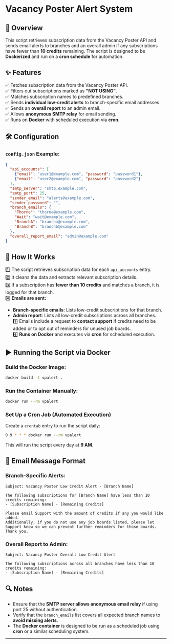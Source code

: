 # Vacancy Poster Alert System

## 📌 Overview
This script retrieves subscription data from the Vacancy Poster API and sends email alerts to branches and an overall admin if any subscriptions have fewer than **10 credits** remaining. The script is designed to be **Dockerized** and run on a **cron schedule** for automation.

## ✨ Features
✅ Fetches subscription data from the Vacancy Poster API.  
✅ Filters out subscriptions marked as **"NOT USING"**.  
✅ Matches subscription names to predefined branches.  
✅ Sends **individual low-credit alerts** to branch-specific email addresses.  
✅ Sends an **overall report** to an admin email.  
✅ Allows **anonymous SMTP relay** for email sending.  
✅ Runs on **Docker** with scheduled execution via **cron**.  

## 🛠 Configuration
### `config.json` Example:
```json
{
  "api_accounts": [
    {"email": "user1@example.com", "password": "password1"},
    {"email": "user2@example.com", "password": "password2"}
  ],
  "smtp_server": "smtp.example.com",
  "smtp_port": 25,
  "sender_email": "alerts@example.com",
  "sender_password": "",
  "branch_emails": {
    "Thorne": "thorne@example.com",
    "Wait": "wait@example.com",
    "BranchA": "brancha@example.com",
    "BranchB": "branchb@example.com"
  },
  "overall_report_email": "admin@example.com"
}
```

## 🚀 How It Works
1️⃣ The script retrieves subscription data for each `api_accounts` entry.  
2️⃣ It cleans the data and extracts relevant subscription details.  
3️⃣ If a subscription has **fewer than 10 credits** and matches a branch, it is logged for that branch.  
4️⃣ **Emails are sent:**  
   - **Branch-specific emails**: Lists low-credit subscriptions for that branch.  
   - **Admin report**: Lists all low-credit subscriptions across all branches.  
5️⃣ Emails include a request to **contact support** if credits need to be added or to opt out of reminders for unused job boards.  
6️⃣ **Runs on Docker** and executes via **cron** for scheduled execution.  

## ▶️ Running the Script via Docker
### **Build the Docker Image:**
```sh
docker build -t vpalert .
```

### **Run the Container Manually:**
```sh
docker run --rm vpalert
```

### **Set Up a Cron Job (Automated Execution)**
Create a `crontab` entry to run the script daily:
```sh
0 9 * * * docker run --rm vpalert
```
This will run the script every day at **9 AM**.

## 📧 Email Message Format
### **Branch-Specific Alerts:**
```plaintext
Subject: Vacancy Poster Low Credit Alert - [Branch Name]

The following subscriptions for [Branch Name] have less than 10 credits remaining:
- [Subscription Name] - [Remaining Credits]

Please email Support with the amount of credits if any you would like added.
Additionally, if you do not use any job boards listed, please let Support know so we can prevent further reminders for those boards. Thank you.
```

### **Overall Report to Admin:**
```plaintext
Subject: Vacancy Poster Overall Low Credit Alert

The following subscriptions across all branches have less than 10 credits remaining:
- [Subscription Name] - [Remaining Credits]
```

## 🔍 Notes
- Ensure that the **SMTP server allows anonymous email relay** if using port 25 without authentication.  
- Verify that the `branch_emails` list covers all expected branch names to **avoid missing alerts**.  
- The **Docker container** is designed to be run as a scheduled job using **cron** or a similar scheduling system.  

---

